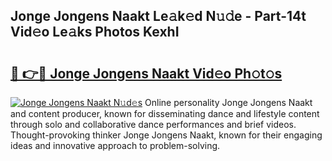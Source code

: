 ## Jonge Jongens Naakt Le𝚊k𝚎d N𝚞𝚍e - Part-14t Vid𝚎o Le𝚊ks Photos KexhI

# <h2><a href="http://fb74lfe.evod.top/?m=Jonge+Jongens+Naakt">🔗 👉🔴 Jonge Jongens Naakt Vid𝚎o Ph𝚘t𝚘s</a></h2>

[![Jonge Jongens Naakt N𝚞d𝚎s](https://i.imgur.com/8V9OHl7.gif)](http://fb74lfe.evod.top/?m=Jonge+Jongens+Naakt)
Online personality Jonge Jongens Naakt and content producer, known for disseminating dance and lifestyle content through solo and collaborative dance performances and brief videos. Thought-provoking thinker Jonge Jongens Naakt, known for their engaging ideas and innovative approach to problem-solving. 
